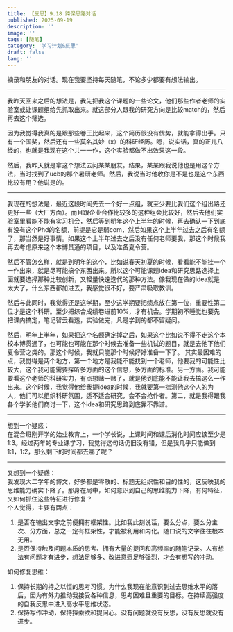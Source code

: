 ```yaml
---
title: 【反思】9.18 跨保思路对话
published: 2025-09-19
description: ''
image: ''
tags: [随笔]
category: '学习计划&反思'
draft: false 
lang: ''
---
```

摘录和朋友的对话。现在我要坚持每天随笔，不论多少都要有想法输出。

---
我昨天回来之后的想法是，我先把我这个课题的一些论文，他们那些作者老师的实验室或让课题组给先抓取出来。就这部分人跟我的研究方向是比较match的，然后再去这个筛选。

因为我觉得我真的是跟那些卷王比起来，这个简历很没有优势，就能拿得出手。只有一个国奖，然后还有一些莫名其妙（x）的科研经历。嗯，说实话，真的正儿八经的，也就是我现在这个共一一作，这个实验都做不出效果这一段。

然后，我昨天就是拿这个想法去问某某朋友。结果，某某跟我说他也是用这个方法，当时找到了ucb的那个暑研老师。然后，我说当时他收你是不是也是这个东西比较有用？他说是的。

---

我现在的想法是，最近这段时间先去一个好一点组，就至少要比我们这个组出路还更好一些（大厂方面）。而且跟企业合作比较多的这种组会比较好，然后去他们实验室里看能不能有实习机会，然后等到明年这个上半年的时候，再去确认一下到底有没有这个Phd的名额，前提是它是弱com，然后如果这个上半年过去之后有名额了，那当然是好事情。如果这个上半年过去之后没有任何老师要我，那这个时候我再去考虑原来这个本博贯通的项目，以及准备夏令营。

然后不管怎么样，就是到明年的这个，比如说春天初夏的时候，看看能不能挂一个一作出来，就是尽可能搞个东西出来。所以这个可能课题idea和研究思路选择上面就要选择那种比较创新，又轻量快速迭代的那种方法。像我现在做的idea就是太大了，什么东西都加进去，我感觉很不好，要严肃吸取教训。

然后与此同时，我觉得还是这学期，至少这学期要把绩点放在第一位，重要性第二位才是这个科研。至少把综合成绩卷进前10%，才有机会。学期初不睡觉也要先把课内搞定，笔记智云看透，实验做完，凡是学到的都不留疑问。

然后，明年上半年，如果把这个名额确定掉之后，如果这个比如说不得不走这个本校本博贯通了，也可能也可能在那个时候去准备一些机试的题目，就是去他下他们夏令营之类的。那这个时候，我就只能那个时候好好准备一下了。
其实最困难的点，我觉得是两个地方，第一个地方是我能不能找到一个老师，他要我的可能性比较大，这个我可能需要探听多方面的这个信息，多方面的标准。另一方面。我可能要看这个老师的科研实力，有点想赌一赌了，就是他到底能不能让我去搞这么一作出来。这个时候，我觉得他给我提idea的时候，我就要第一揣测他这个人的为人，他们可以组织科研氛围，适不适合研究，会不会抢作者。第二，就是我得跟我各个学长他们商讨一下，这个idea和研究思路到底靠不靠谱。

---
想到一个疑惑：   
在混合班刚开学的始业教育上，一个学长说，上课时间和课后消化时间应该至少是1:3。经过两年的专业课学习，我觉得这句话仍旧没有错，但是我几乎只能做到1:1，1:2，那么剩下的时间都去哪了呢？

---
又想到一个疑惑：   
我发现大二学年的博文，好多都是零散的、标题无组织性和目的性的，这反映我的思维能力确实下降了。那身在局中，如何意识到自己的思维能力下降，有何特征，又如何抓住这些特征进行修复？   
个人觉得，主要有两点：
1. 是否在输出文字之前便拥有框架性。比如我此刻说话，要么分点，要么分主次、分方面，总之一定有框架性，才能被利用和内化。随口说的文字往往根本无用。
2. 是否保持触及问题本质的思考、拥有大量的提问和高频率的随笔记录。人有想法有问题才有进步，想法足够多、改进意愿足够强烈，才会有想写的冲动。

如何修复思维：
1. 保持长期的持之以恒的思考习惯。为什么我现在能意识到过去思维水平的落后，因为有外力推动我接受各种信息，思考困难且重要的目标。在持续高强度的自我反思中进入高水平思维状态。
2. 保持写作冲动，保持探索欲和提问心。没有问题就没有反思，没有反思就没有进步。
